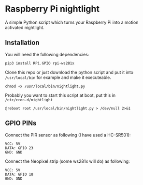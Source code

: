 # Raspberry Pi nightlight

A simple Python script which turns your Raspberry Pi into a motion activated nightlight.

## Installation

You will need the following dependencies:

```
pip3 install RPi.GPIO rpi-ws281x
```

Clone this repo or just download the python script and put it into `/usr/local/bin` for example and make it executeable.

```
chmod +x /usr/local/bin/nightlight.py
```


Probably you want to start this script at boot, put this in `/etc/cron.d/nightlight`
```
@reboot root /usr/local/bin/nightlight.py > /dev/null 2>&1
```

## GPIO PINs

Connect the PIR sensor as following (I have used a HC-SR501):

```
VCC: 5V
DATA: GPIO 23
GND: GND
```

Connect the Neopixel strip (some ws281x will do) as following:

```
VCC: 5V
DATA: GPIO 18
GND: GND
```
